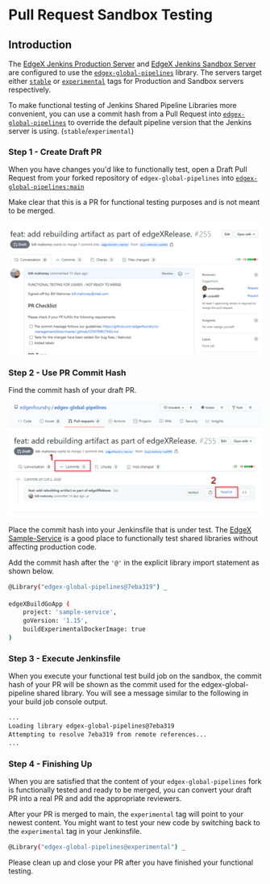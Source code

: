 # Pull Request Sandbox Testing

## Introduction
The [EdgeX Jenkins Production Server](https://jenkins.edgexfoundry.org/) and [EdgeX Jenkins Sandbox Server](https://jenkins.edgexfoundry.org/sandbox/) are configured to use the [`edgex-global-pipelines`](https://github.com/edgexfoundry/edgex-global-pipelines) library. The servers target either [`stable`](https://github.com/edgexfoundry/edgex-global-pipelines/tree/stable) or [`experimental`](https://github.com/edgexfoundry/edgex-global-pipelines/tree/experimental) tags for Production and Sandbox servers respectively.

To make functional testing of Jenkins Shared Pipeline Libraries more convenient, you can use a commit hash from a Pull Request into [`edgex-global-pipelines`](https://github.com/edgexfoundry/edgex-global-pipelines) to override the default pipeline version that the Jenkins server is using. (`stable`/`experimental`)

### Step 1 - Create Draft PR

When you have changes you'd like to functionally test, open a Draft Pull Request from your forked repository of `edgex-global-pipelines` into [`edgex-global-pipelines:main`](https://github.com/edgexfoundry/edgex-global-pipelines)

Make clear that this is a PR for functional testing purposes and is not meant to be merged.

![Create Draft PR](images/draft-pr.png)

### Step 2 - Use PR Commit Hash

Find the commit hash of your draft PR.

![Find Commit Hash](images/find-commit.png)

Place the commit hash into your Jenkinsfile that is under test. The [EdgeX Sample-Service](https://github.com/edgexfoundry/sample-service) is a good place to functionally test shared libraries without affecting production code.

Add the commit hash after the `'@'` in the explicit library import statement as shown below.

```bash
@Library("edgex-global-pipelines@7eba319") _

edgeXBuildGoApp (
    project: 'sample-service',
    goVersion: '1.15',
    buildExperimentalDockerImage: true
)
```

### Step 3 - Execute Jenkinsfile

When you execute your functional test build job on the sandbox, the commit hash of your PR will be shown as the commit used for the edgex-global-pipeline shared library. You will see a message similar to the following in your build job console output.

```bash
...
Loading library edgex-global-pipelines@7eba319
Attempting to resolve 7eba319 from remote references...
...
```

### Step 4 - Finishing Up

When you are satisfied that the content of your `edgex-global-pipelines` fork is functionally tested and ready to be merged, you can convert your draft PR into a real PR and add the appropriate reviewers.

After your PR is merged to main, the `experimental` tag will point to your newest content. You might want to test your new code by switching back to the `experimental` tag in your Jenkinsfile.

```bash
@Library("edgex-global-pipelines@experimental") _
```

Please clean up and close your PR after you have finished your functional testing.
